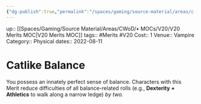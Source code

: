 ```yaml
---
{"dg-publish":true,"permalink":"/spaces/gaming/source-material/areas/c-wo-d/genre/vampire/v20/merits-and-flaws/catlike-balance/","dgHomeLink":true,"dgPassFrontmatter":true}
---
```


up:: [[Spaces/Gaming/Source Material/Areas/CWoD/• MOCs/V20/V20 Merits MOC|V20 Merits MOC]]
tags:: #Merits #V20 
Cost:: 1
Venue:: Vampire
Category:: Physical
dates:: 2022-08-11

# Catlike Balance
You possess an innately perfect sense of balance. Characters with this Merit reduce difficulties of all balance-related rolls (e.g., **Dexterity + Athletics** to walk along a narrow ledge) *by two.*